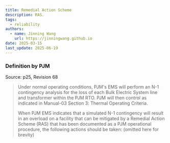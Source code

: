 ```yaml
---
title: Remedial Action Scheme
description: RAS.
tags:
  - reliability
authors:
  - name: Jinning Wang
    url: https://jinningwang.github.io
date: 2025-03-15
last_update: 2025-06-19
---
```


### Definition by PJM

Source: <d-cite key="pjm2025m3"></d-cite> p25, Revision 68

> Under normal operating conditions, PJM's EMS will perform an N-1 contingency analysis for the loss of each Bulk Electric System line and transformer within the PJM RTO. PJM will then control as indicated in Manual-03 Section 3: Thermal Operating Criteria.
>
> When PJM EMS indicates that a simulated N-1 contingency will result in an overload on a facility that can be mitigated by a Remedial Action Scheme (RAS) that has been documented as a PJM operational procedure, the following actions should be taken: (omitted here for brevity)
